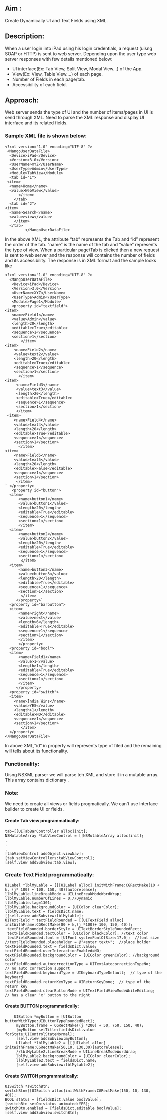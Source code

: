 ## Aim :
  Create Dynamically UI and Text Fields using XML.
## Description:
  When a user login into iPad using his login credentials, a request (uisng SOAP or HTTP) 
is sent to web server. Depending upon the user type web server responses with few details 
mentioned below:
* UI interface(Ex: Tab View, Split View, Modal View...) of the App.
* View(Ex: View, Table View....) of each page.
* Number of Fields in each page/tab.
* Accessibility of each field.
## Approach:
   Web server sends the type of UI and the number of items/pages in UI is send through 
XML. Need to parse the XML response and display UI interface and its related fields.
### Sample XML file is shown below:
```
<?xml version="1.0" encoding="UTF-8" ?>
 <MangoUserDataFile>
  <Device>iPad</Device>
  <Version>3.0</Version> 
  <UserName>XYZ</UserName>
  <UserType>Admin</UserType>
  <Module>TabView</Module>
  <tab id="1">
 <item>
  <name>Home</name>
  <value>WebView</value>
      </item>
    </tab>
  <tab id="2">
<item>
  <name>Search</name>
  <value>view</value>        
    </item>
  </tab> 
         </MangoUserDataFile>
```
   In the above XML, the attribute “tab” represents the Tab and “id” represent the order of the tab. 
“name” is the name of the tab and “value” represents the type of view. 
   When a particular page/Tab is clicked then a new request is sent to web server and the 
response will contains the number of fields and its accessibility. The response is in XML format 
and the sample looks like
```
<?xml version="1.0" encoding="UTF-8" ?>
  <MangoUserDataFile>
   <Device>iPad</Device>
   <Version>3.0</Version> 
   <UserName>XYZ</UserName>
   <UserType>Admin</UserType>
   <Module>Page1</Module>
   <property id="textfield">
<item>
   <name>Field1</name>
   <value>Admin</value>
   <length>20</length>
   <editable>True</editable>
   <sequence>1</sequence>
   <section>1</section>
       </item>
<item>
    <name>Field2</name>
    <value>text2</value>
    <length>20</length>
    <editable>True</editable>
    <sequence>1</sequence>
    <section>1</section>
      </item> 
<item>
     <name>Field3</name> 
     <value>text3</value>
     <length>20</length>
     <editable>True</editable>
     <sequence>1</sequence>
     <section>1</section>
     </item>
 <item>
    <name>Field4</name>
    <value>text4</value>
    <length>20</length>
    <editable>True</editable>
    <sequence>1</sequence>
    <section>1</section>
      </item>
<item>
    <name>Field5</name>
    <value>text5</value>
    <length>20</length>
    <editable>False</editable>
    <sequence>1</sequence>
    <section>1</section>
     </item>
` </property>
   <property id="button">
  <item>
      <name>button1</name>
      <value>button1</value>
      <length>20</length>
      <editable>True</editable>
      <sequence>1</sequence>
      <section>1</section>
      </item>
  <item>
      <name>button2</name>
      <value>button2</value>
      <length>20</length>
      <editable>True</editable>
      <sequence>1</sequence>
      <section>1</section>
       </item>
  <item>
      <name>button3</name>
      <value>button3</value>
      <length>20</length> 
      <editable>True</editable>
      <sequence>1</sequence>
      <section>1</section>
       </item>
     </property>`
  <property id="barbutton">
  <item>
      <name>right</name>
      <value>next</value>
      <length>6</length>
      <editable>True</editable>
      <sequence>1</sequence>
      <section>1</section>
      </item>
      </property>
  <property id="bool">
  <item>
      <name>Field1</name>
      <value>1</value>
      <length>1</length>
      <editable>True</editable>
      <sequence>1</sequence>
      <section>1</section>
      </item>
     </property> 
  <property id="switch">
  <item>
    <name>India Wins</name>
    <value>YES</value>
    <length>1</length>
    <editable>NO</editable>
    <sequence>1</sequence>
    <section>1</section>
       </item>
  </property>
</MangoUserDataFile> 
```
  In above XML,”id” in property will represents type of filed and the remaining will tells about its 
functionality.
### Functionality:
  Uisng NSXML parser we will parse teh XML and store it in a mutable array. This array contains 
dictionary .
### Note: 
We need to create all views or fields progmatically. We can't use Interface builder to 
create UI or fields.
#### Create Tab view programmatically:
```
tab=[[UITabBarController alloc]init];
NSMutableArray *tabViewControl = [[NSMutableArray alloc]init];
.
.
.
[tabViewControl addObject:viewNav];
[tab setViewControllers:tabViewControl];
[self.view addSubview:tab.view];
```
### Create Text Field programmatically:
 ```
 UILabel *lblMyLable = [[[UILabel alloc] initWithFrame:CGRectMake(10 + k, (j* 100) + 100, 150, 40)]autorelease];
 llblMyLable.lineBreakMode = UILineBreakModeWordWrap;
 llblMyLable.numberOfLines = 0;//Dynamic
 llblMyLable.tag=1301;
 llblMyLable.backgroundColor = [UIColor clearColor];
 llblMyLable.text = fieldsDict.name;
 [[self.view addSubview:lblMyLable];
UITextField * textFieldRounded = [[UITextField alloc] initWithFrame:CGRectMake(80 + k,(j *100)+ 100, 150, 40)];
  textFieldRounded.borderStyle = UITextBorderStyleRoundedRect;
  textFieldRounded.textColor = [UIColor blackColor]; //text color
  textFieldRounded.font = [UIFont systemFontOfSize:17.0];  //font size
//textFieldRounded.placeholder = @"<enter text>";  //place holder
 textFieldRounded.text = fieldsDict.value;
 textFieldRounded.userInteractionEnabled=NO;
 textFieldRounded.backgroundColor = [UIColor greenColor]; //background color 
 textFieldRounded.autocorrectionType = UITextAutocorrectionTypeNo;    // no auto correction support
 textFieldRounded.keyboardType = UIKeyboardTypeDefault;  // type of the keyboard
 textFieldRounded.returnKeyType = UIReturnKeyDone;  // type of the return key
 textFieldRounded.clearButtonMode = UITextFieldViewModeWhileEditing;    // has a clear 'x' button to the right
 ```
#### Create BUTTON programmatically:
```
    UIButton *myButton = [UIButton buttonWithType:UIButtonTypeRoundedRect];
     myButton.frame = CGRectMake((j *200) + 50, 750, 150, 40); 
     [myButton setTitle:fieldsDict.value forState:UIControlStateNormal];
     [self.view addSubview:myButton];
     UILabel *lblMyLable2 = [[[UILabel alloc] initWithFrame:CGRectMake(50,10, 130,30)]autorelease];
     //lblMyLable2.lineBreakMode = UILineBreakModeWordWrap;
     lblMyLable2.backgroundColor = [UIColor clearColor];
     llblMyLable2.text = fieldsDict.name;
     [self.view addSubview:lblMyLable2]; 
  ```
####  Create SWITCH programmatically:
  ```
  UISwitch *switchBtn;
  switchBtn=[[UISwitch alloc]initWithFrame:CGRectMake(150, 10, 130, 40)];
  BOOL status = [fieldsDict.value boolValue];
  [switchBtn setOn:status animated:YES];
  switchBtn.enabled = [fieldsDict.editable boolValue];
  [self.view addSubview:switchBtn];
```
